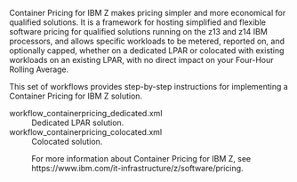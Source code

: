 <p>Container Pricing for IBM Z makes pricing simpler and more economical for
qualified solutions. It is a framework for hosting simplified and flexible software
pricing for qualified solutions running on the z13 and z14 IBM processors, and
allows specific workloads to be metered, reported on, and optionally capped,
whether on a dedicated LPAR or colocated with existing workloads on an existing
LPAR, with no direct impact on your Four-Hour Rolling Average.
<p>This set of workflows provides step-by-step instructions for 
implementing a Container Pricing for IBM Z solution.
<dt>workflow_containerpricing_dedicated.xml</dt>
<dd>Dedicated LPAR solution.
<dt>workflow_containerpricing_colocated.xml</dt>
<dd>Colocated solution.
</dl>
<p>For more information about Container Pricing for IBM Z, see https://www.ibm.com/it-infrastructure/z/software/pricing.